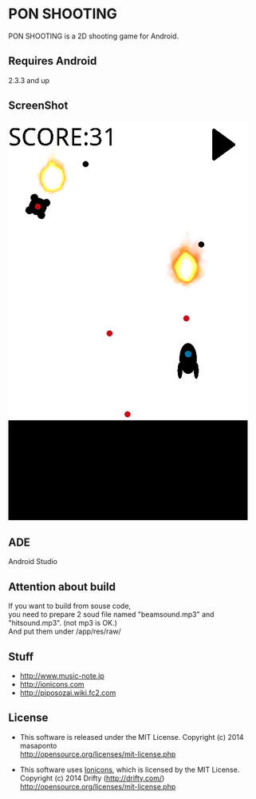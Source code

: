 # PON SHOOTING
PON SHOOTING is a 2D shooting game for Android.

## Requires Android
2.3.3 and up

## ScreenShot
![SS](./SS.png)

## ADE
Android Studio

## Attention about build
If you want to build from souse code,  
you need to prepare 2 soud file named "beamsound.mp3" and "hitsound.mp3". (not mp3 is OK.)   
And put them under /app/res/raw/    


## Stuff
- http://www.music-note.jp
- http://ionicons.com
- http://piposozai.wiki.fc2.com

## License
- This software is released under the MIT License.
Copyright (c) 2014 masaponto  
http://opensource.org/licenses/mit-license.php  
      
        
- This software uses [Ionicons](http://ionicons.com/ "Ionicons"), which is licensed by the MIT License.  
Copyright (c) 2014 Drifty (http://drifty.com/)  
http://opensource.org/licenses/mit-license.php  